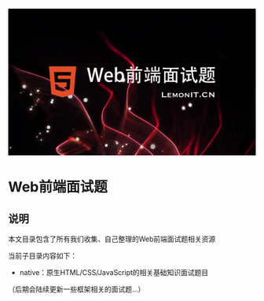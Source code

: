 ![Web前端面试题](resource/title.png)

# Web前端面试题

## 说明

本文目录包含了所有我们收集、自己整理的Web前端面试题相关资源

当前子目录内容如下：

- native：原生HTML/CSS/JavaScript的相关基础知识面试题目


（后期会陆续更新一些框架相关的面试题...）
